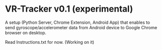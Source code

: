 # VR-Tracker v0.1 (experimental)
A setup (Python Server, Chrome Extension, Android App) that enables to send gyroscope/accelerometer data from Android device to Google Chrome browser on desktop.

Read Instructions.txt for now. (Working on it)
